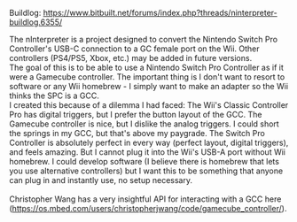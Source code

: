 Buildlog: https://www.bitbuilt.net/forums/index.php?threads/ninterpreter-buildlog.6355/

The nInterpreter is a project designed to convert the Nintendo Switch Pro Controller's USB-C connection to a GC female port on the Wii. Other controllers (PS4/PS5, Xbox, etc.) may be added in future versions.<br>
The goal of this is to be able to use a Nintendo Switch Pro Controller as if it were a Gamecube controller. The important thing is I don't want to resort to software or any Wii homebrew - I simply want to
make an adapter so the Wii thinks the SPC is a GCC.<br>
I created this because of a dilemma I had faced: The Wii's Classic Controller Pro has digital triggers, but I prefer the button layout of the GCC.  The Gamecube controller is nice, but I dislike the analog triggers.  I could short the springs in my GCC, but that's above my paygrade. The Switch Pro Controller is absolutely perfect in every way (perfect layout, digital triggers), and feels amazing. But I cannot plug it into the Wii's USB-A port without Wii homebrew. I could develop software (I believe there is homebrew that lets you use alternative controllers) but I want this to be something that anyone can plug in and instantly use, no setup necessary.<br><br>
Christopher Wang has a very insightful API for interacting with a GCC here (https://os.mbed.com/users/christopherjwang/code/gamecube_controller/).
